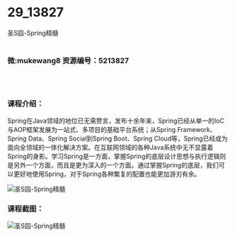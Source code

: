 # 29_13827
圣S园-Spring精髓
<br/></br>
<h3>微:mukewang8 资源编号：5213827</h3>
<br/></br>
<h3>课程介绍：</h3>
<p><a title="查看与 Spring 相关的文章" target="_blank">Spring</a>在Java领域的地位已无需赘言，发布十余年来，<a title="查看与 Spring 相关的文章" target="_blank">Spring</a>已经从单一的IoC与AOP框架发展为一站式、多项目的基础平台系统；从Spring Framework、Spring Data、Spring Social到Spring Boot、Spring Cloud等，Spring已经成为面向全领域的一体化解决方案。在互联网领域的各种Java系统中无不显露着Spring的身影。学习Spring是一方面，掌握Spring的底层设计思想与执行逻辑则是另外一个方面，而且是更为深入的一个方面。通过掌握Spring的底层，我们可以更好地使用Spring，对于Spring各种繁复的配置也能更加游刃有余。</p>
<p><img src="https://www.ko996.com/wp-content/uploads/img/2020/06/1-60-300x147.png" alt="圣S园-Spring精髓"></p>
<div class="info-desc">
<h3>课程截图：</h3>
<p><img src="https://www.ko996.com/wp-content/uploads/img/2020/06/2-67.png" alt="圣S园-Spring精髓"></p>


			
</div>
